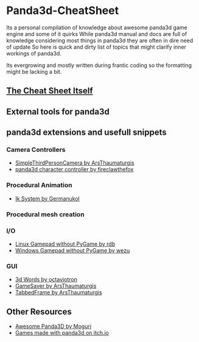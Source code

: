 # Panda3d-CheatSheet

Its a personal compilation of knowledge about awesome panda3d game engine and some of it quirks
While panda3d manual and docs are full of knowledge considering most things in panda3d they are often in dire need of update
So here is quick and dirty list of topics that might clarify inner workings of panda3d.

Its evergrowing and mostly written during frantic coding so the formatting might be lacking a bit.

## [The Cheat Sheet Itself](topics.md)

## External tools for panda3d

## panda3d extensions and usefull snippets
### Camera Controllers
- [ SimpleThirdPersonCamera by ArsThaumaturgis](https://github.com/ArsThaumaturgis/SimpleThirdPersonCamera)
- [panda3d character controller by fireclawthefox](https://github.com/fireclawthefox/panda3d-character-controller)
### Procedural Animation
- [Ik System by Germanukol](https://github.com/Germanunkol/CCD-IK-Panda3D)
### Procedural mesh creation
### I/O
- [Linux Gamepad without PyGame by rdb](https://gist.github.com/rdb/8864666)
- [Windows Gamepad without PyGame by wezu](https://gist.github.com/wezu/9cd50bf57be046ec35603cb6a3499a60)

### GUI
- [3d Words by octaviotron](https://github.com/octaviotron/panda3D/tree/main/3dWords)
- [GameSaver by ArsThaumaturgis](https://github.com/ArsThaumaturgis/GameSaver)
- [TabbedFrame by ArsThaumaturgis](https://github.com/ArsThaumaturgis/TabbedFrame)

## Other Resources
- [Awesome Panda3D by Moguri](https://github.com/Moguri/awesome-panda3d)
- [Games made with panda3d on itch.io](https://itch.io/c/803175/made-with-panda3d)

